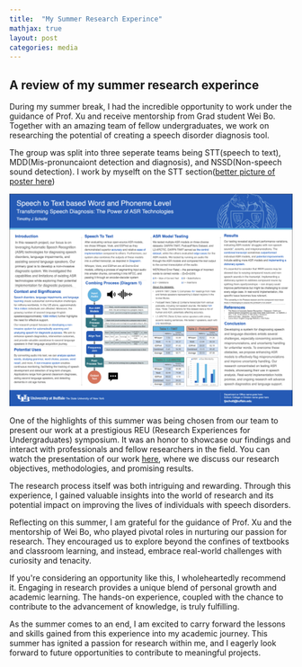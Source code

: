```yaml
---
title:  "My Summer Research Experince"
mathjax: true
layout: post
categories: media
---
```

## A review of my summer research experince

During my summer break, I had the incredible opportunity to work under the guidance of Prof. Xu and receive mentorship from Grad student Wei Bo. Together with an amazing team of fellow undergraduates, we work on researching the potential of creating a speech disorder diagnosis tool.

The group was split into three seperate teams being STT(speech to text), MDD(Mis-pronuncaiont detection and diagnosis), and NSSD(Non-speech sound detection). I work by myselft on the STT section([better picture of poster here][Poster])

![poster](/assets/images/poster.png)

One of the highlights of this summer was being chosen from our team to present our work at a prestigious REU (Research Experiences for Undergraduates) symposium. It was an honor to showcase our findings and interact with professionals and fellow researchers in the field. You can watch the presentation of our work [here][Presentation], where we discuss our research objectives, methodologies, and promising results.

The research process itself was both intriguing and rewarding.  Through this experience, I gained valuable insights into the world of research and its potential impact on improving the lives of individuals with speech disorders.

Reflecting on this summer, I am grateful for the guidance of Prof. Xu and the mentorship of Wei Bo, who played pivotal roles in nurturing our passion for research. They encouraged us to explore beyond the confines of textbooks and classroom learning, and instead, embrace real-world challenges with curiosity and tenacity.

If you're considering an opportunity like this, I wholeheartedly recommend it. Engaging in research provides a unique blend of personal growth and academic learning. The hands-on experience, coupled with the chance to contribute to the advancement of knowledge, is truly fulfilling.

As the summer comes to an end, I am excited to carry forward the lessons and skills gained from this experience into my academic journey. This summer has ignited a passion for research within me, and I eagerly look forward to future opportunities to contribute to meaningful projects.

[Poster]: https://t-scholtz.github.io/Poster.pdf
[Presentation]: https://t-scholtz.github.io/BioVoice_Presentation_PDF_TimothyScholtz.pdf